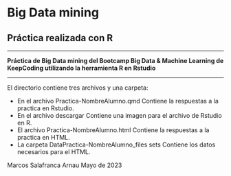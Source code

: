 # Big Data mining
## Práctica realizada con R

---

**Práctica de Big Data mining del Bootcamp Big Data & Machine Learning de KeepCoding utilizando la herramienta R en Rstudio**

---

El directorio  contiene  tres archivos y una carpeta:

* En el archivo Practica-NombreAlumno.qmd   Contiene la respuestas a la practica en Rstudio.
* En el archivo descargar  Contiene una imagen para el archivo de Rstudio en R.
* El archivo Practica-NombreAlumno.html  Contiene la respuestas a la practica en HTML.
* La carpeta DataPractica-NombreAlumno_files sets  Contiene los datos necesarios para el HTML.

Marcos Salafranca Arnau                    Mayo de 2023
